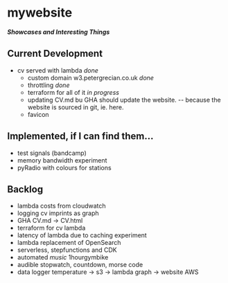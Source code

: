 # mywebsite
***Showcases and Interesting Things***

## Current Development
- cv served with lambda _done_
  - custom domain w3.petergrecian.co.uk _done_
  - throttling _done_
  - terraform for all of it _in progress_
  - updating CV.md bu GHA should update the website. -- because the website is sourced in git, ie. here.
  - favicon

## Implemented, if I can find them...
* test signals (bandcamp)
* memory bandwidth experiment
* pyRadio with colours for stations

## Backlog
* lambda costs from cloudwatch
* logging cv imprints as graph
* GHA CV.md -> CV.html
* terraform for cv lambda 
* latency of lambda due to caching experiment
* lambda replacement of OpenSearch
* serverless, stepfunctions and CDK
* automated _music_ 1hourgymbike
* audible stopwatch, countdown, morse code
* data logger temperature -> s3 -> lambda graph -> website AWS

